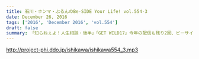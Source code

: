 ```yaml
---
title: 石川・ホンマ・ぶるんのBe-SIDE Your Life! vol.554-3
date: December 26, 2016
tags: ['2016', 'December 2016', 'vol.554']
draft: false
summary: 「知らねぇよ！人生相談・後半」「GET WILD17」今年の配信も残り2回、ビーサイバロンドール＆流行語大賞受付中！SAITO
---
```


http://project-phi.ddo.jp/ishikawa/ishikawa554_3.mp3